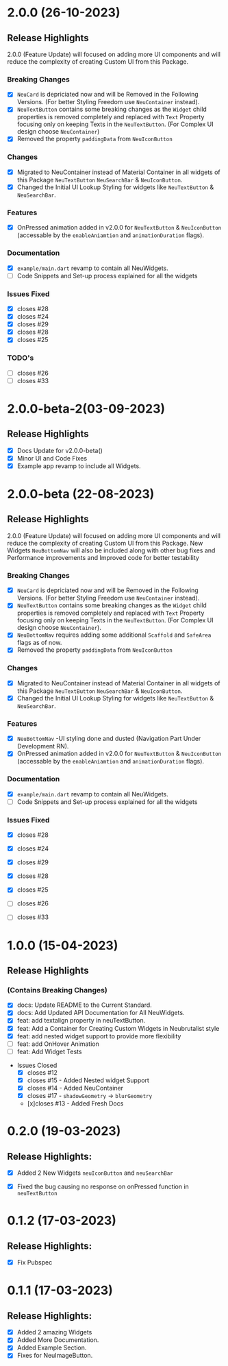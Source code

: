 # 2.0.0 (26-10-2023)

## Release Highlights
2.0.0 (Feature Update) will focused on adding more UI components and will reduce the complexity of creating Custom UI from this Package.
### Breaking Changes
- [x] `NeuCard` is depriciated now and will be Removed in the Following Versions. (For better Styling Freedom use `NeuContainer` instead).
- [x] `NeuTextButton` contains some breaking changes as the `Widget` child properties is removed completely and replaced with `Text` Property focusing only on keeping Texts in the `NeuTextButton`. (For Complex UI design choose `NeuContainer`)
- [x] Removed the property `paddingData` from `NeuIconButton`
### Changes
- [x] Migrated to NeuContainer instead of Material Container in all widgets of this Package `NeuTextButton`  `NeuSearchBar` & `NeuIconButton`.
- [x] Changed the Initial UI Lookup Styling for widgets like `NeuTextButton` & `NeuSearchBar`.
### Features
- [x] OnPressed animation added in v2.0.0 for `NeuTextButton` & `NeuIconButton` (accessable by the `enableAniamtion` and `animationDuration` flags).

### Documentation
- [x] `example/main.dart` revamp to contain all NeuWidgets.
- [ ] Code Snippets and Set-up process explained for all the widgets

### Issues Fixed
- [x] closes #28 
- [x] closes #24 
- [x] closes #29 
- [x] closes #28 
- [x] closes #25 

### TODO's
- [ ] closes #26 
- [ ] closes #33 

# 2.0.0-beta-2(03-09-2023)

## Release Highlights

- [x] Docs Update for v2.0.0-beta()
- [x] Minor UI and Code Fixes
- [x] Example app revamp to include all Widgets.

# 2.0.0-beta (22-08-2023)

## Release Highlights
2.0.0 (Feature Update) will focused on adding more UI components and will reduce the complexity of creating Custom UI from this Package.
New Widgets  `NeuBottomNav` will also be included along with other bug fixes and Performance improvements and Improved code for better testability
### Breaking Changes
- [x] `NeuCard` is depriciated now and will be Removed in the Following Versions. (For better Styling Freedom use `NeuContainer` instead).
- [x] `NeuTextButton` contains some breaking changes as the `Widget` child properties is removed completely and replaced with `Text` Property focusing only on keeping Texts in the `NeuTextButton`. (For Complex UI design choose `NeuContainer`).
- [x] `NeuBottomNav` requires adding some additional `Scaffold` and `SafeArea` flags as of now. 
- [x] Removed the property `paddingData` from `NeuIconButton`
### Changes
- [x] Migrated to NeuContainer instead of Material Container in all widgets of this Package `NeuTextButton`  `NeuSearchBar` & `NeuIconButton`.
- [x] Changed the Initial UI Lookup Styling for widgets like `NeuTextButton` & `NeuSearchBar`.
### Features
- [x]  `NeuBottomNav` -UI styling done and dusted (Navigation Part Under Development RN).
- [x] OnPressed animation added in v2.0.0 for `NeuTextButton` & `NeuIconButton` (accessable by the `enableAniamtion` and `animationDuration` flags).

### Documentation
- [x] `example/main.dart` revamp to contain all NeuWidgets.
- [ ] Code Snippets and Set-up process explained for all the widgets

### Issues Fixed
- [x] closes #28 
- [x] closes #24 
- [x] closes #29 
- [x] closes #28 
- [x] closes #25 
- [ ] closes #26 
- [ ] closes #33 


# 1.0.0 (15-04-2023)

## Release Highlights
### (Contains Breaking Changes)
- [x] docs: Update README to the Current Standard. 
- [x] docs: Add Updated API Documentation for All NeuWidgets.
- [x] feat: add textalign property in neuTextButton.
- [x] feat: Add a Container for Creating Custom Widgets in Neubrutalist style
- [x] feat: add nested widget support to provide more flexibility
- [ ] feat: add OnHover Animation
- [ ] feat: Add Widget Tests
- Issues Closed
  - [x] closes #12 
  - [x] closes #15 - Added Nested widget Support 
  - [x] closes #14 - Added NeuContainer
  - [x] closes #17  -  `shadowGeometry` -> `blurGeometry` 
  - [x]closes #13 - Added Fresh Docs 

# 0.2.0 (19-03-2023)
## Release Highlights:
- [x] Added 2 New Widgets `neuIconButton` and `neuSearchBar`
- [x] Fixed the bug causing no response on onPressed function in `neuTextButton`
 

# 0.1.2 (17-03-2023)
## Release Highlights:
- [x] Fix Pubspec


# 0.1.1 (17-03-2023)
## Release Highlights:
- [x] Added 2 amazing Widgets
- [x] Added More Documentation.
- [x] Added Example Section.
- [x] Fixes for NeuImageButton.
